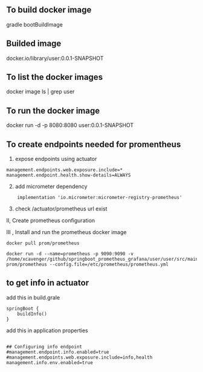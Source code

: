 To build docker image 
----------------------   
gradle bootBuildImage

Builded image 
-------------   
docker.io/library/user:0.0.1-SNAPSHOT

To list the docker images 
-------------------------   
docker image ls | grep user 

To run the docker image 
-----------------------   
docker run -d -p 8080:8080 user:0.0.1-SNAPSHOT


To create endpoints needed for promentheus 
-------------------------------------------- 
1) expose endpoints using actuator
```
management.endpoints.web.exposure.include=*
management.endpoint.health.show-details=ALWAYS
```

2) add micrometer dependency 
```
	implementation 'io.micrometer:micrometer-registry-prometheus'
```
3) check /actuator/prometheus url exist

II, Create prometheus configuration 


III , Install and run the prometheus docker image 
```agsl
docker pull prom/prometheus

docker run -d --name=prometheus -p 9090:9090 -v /home/xcavenger/github/springboot_prometheus_grafana/user/user/src/main/resources/prometheus.yml:/etc/prometheus/prometheus.yml prom/prometheus --config.file=/etc/prometheus/prometheus.yml 
```


to get info in actuator 
-----------------------
add this in build.grale 
```agsl
springBoot {
	buildInfo()
}
```
add this in application properties 
```agsl

## Configuring info endpoint
#management.endpoint.info.enabled=true
#management.endpoints.web.exposure.include=info,health
management.info.env.enabled=true
```